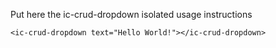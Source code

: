 Put here the ic-crud-dropdown isolated usage instructions

    <ic-crud-dropdown text="Hello World!"></ic-crud-dropdown>
